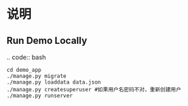 # 说明
Run Demo Locally
----------------

.. code:: bash

    cd demo_app
    ./manage.py migrate
    ./manage.py loaddata data.json
    ./manage.py createsuperuser #如果用户名密码不对，重新创建用户
    ./manage.py runserver

